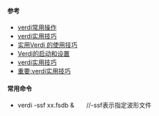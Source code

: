 #### 参考
- [verdi常用操作](https://github.com/bulaqi/IC-DV.github.io/wiki/%5B%E5%B7%A5%E5%85%B7%5D-Verdi%E5%B8%B8%E7%94%A8%E6%93%8D%E4%BD%9C)
- [verdi实用技巧](https://cloud.tencent.com/developer/beta/article/1897270)
- [实用Verdi 的使用技巧](https://code84.com/819640.html)
- [Verdi的启动和设置](https://blog.csdn.net/zhajio/article/details/109450318)
- [verdi实用技巧](https://zhuanlan.zhihu.com/p/427579054)
- [重要:verdi实用技巧](https://mp.weixin.qq.com/s?__biz=MzUyNzA2MDA0OQ==&mid=2247539831&idx=1&sn=a861a96d748be32fd5e38e363fb4b1f0&chksm=fa074149cd70c85f3b507a8b94992b75d89d29045a92925eef61d2e048e6cca22ef0a0cf07fd&mpshare=1&srcid=0522XCa0nM8A7WnGlJyS2aKE&sharer_sharetime=1686885299181&sharer_shareid=c096f846705470267ad9be9442e99eaa&from=singlemessage&scene=1&subscene=10000&clicktime=1686896107&enterid=1686896107&sessionid=0&ascene=1&realreporttime=1686896107658&forceh5=1&devicetype=android-31&version=28002553&nettype=WIFI&abtest_cookie=AAACAA%3D%3D&lang=zh_CN&countrycode=CN&exportkey=n_ChQIAhIQWHcPrn32CYSGr3XmvM%2FEuRLvAQIE97dBBAEAAAAAAOxTBgD6zJgAAAAOpnltbLcz9gKNyK89dVj0BQSgA0nOJgnoz7qTu1%2BjiJo5DnEJ1nXL6BYzTq4%2BkRtG9EaWS8GFBgKxFs%2FgclpKzHVe3kjlKNlSY6I5zFO%2BkPrmIcpFLEglRDCZPqFj0gWvRY4UPLKMXUAx6t26whLaW9Q3P1REN5OPkroOuz5dTidmPkjoSi2XT8CWB01JhfzbnyqwPjld8bvE7XC3q7GwoSgmDIQcnpoUaS5ZwX5pxC0M4IhYwZfkqjRcFDFB6Az0sHfRWIsxnbVo1wzVY8fcwmE5Cuh8Sigf&pass_ticket=c9ebmqsud9Px5XHyMQ%2BOPDQ0KRQWHGdxpgbR8GIMK7%2B2611JXQXY)
#### 常用命令
- verdi -ssf xx.fsdb &　　//-ssf表示指定波形文件
###
